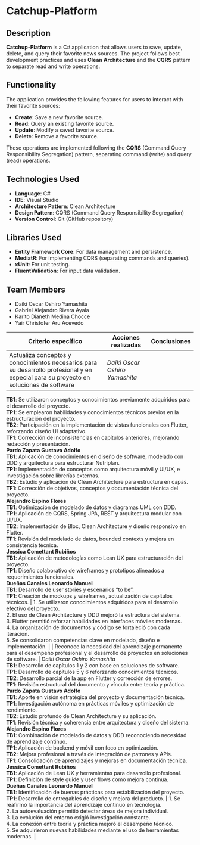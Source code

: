 # Catchup-Platform

## Description

**Catchup-Platform** is a C# application that allows users to save, update, delete, and query their favorite news sources. The project follows best development practices and uses **Clean Architecture** and the **CQRS** pattern to separate read and write operations.

## Functionality

The application provides the following features for users to interact with their favorite sources:

- **Create**: Save a new favorite source.
- **Read**: Query an existing favorite source.
- **Update**: Modify a saved favorite source.
- **Delete**: Remove a favorite source.

These operations are implemented following the **CQRS** (Command Query Responsibility Segregation) pattern, separating command (write) and query (read) operations.

## Technologies Used

- **Language**: C#
- **IDE**: Visual Studio
- **Architecture Pattern**: Clean Architecture
- **Design Pattern**: CQRS (Command Query Responsibility Segregation)
- **Version Control**: Git (GitHub repository)

## Libraries Used

- **Entity Framework Core**: For data management and persistence.
- **MediatR**: For implementing CQRS (separating commands and queries).
- **xUnit**: For unit testing.
- **FluentValidation**: For input data validation.

## Team Members

- Daiki Oscar Oshiro Yamashita
- Gabriel Alejandro Rivera Ayala
- Karito Dianeth Medina Chocce
- Yair Christofer Aru Acevedo

| Criterio específico                                                                                                                    | Acciones realizadas                                                                                                                                                                                                                                                                                                                                                                                                                                                                                                                                                                                                                                                                                                                                                                                                                                                                                                                                                                                                                                                                                                                                                                                                                                                                                                                                                                                                                                                                                                                                                                                                                | Conclusiones                                                                                                                                                                                                                                                                                                                                                                                 |
| -------------------------------------------------------------------------------------------------------------------------------------- | ---------------------------------------------------------------------------------------------------------------------------------------------------------------------------------------------------------------------------------------------------------------------------------------------------------------------------------------------------------------------------------------------------------------------------------------------------------------------------------------------------------------------------------------------------------------------------------------------------------------------------------------------------------------------------------------------------------------------------------------------------------------------------------------------------------------------------------------------------------------------------------------------------------------------------------------------------------------------------------------------------------------------------------------------------------------------------------------------------------------------------------------------------------------------------------------------------------------------------------------------------------------------------------------------------------------------------------------------------------------------------------------------------------------------------------------------------------------------------------------------------------------------------------------------------------------------------------------------------------------------------------- | -------------------------------------------------------------------------------------------------------------------------------------------------------------------------------------------------------------------------------------------------------------------------------------------------------------------------------------------------------------------------------------------- |
| Actualiza conceptos y conocimientos necesarios para su desarrollo profesional y en especial para su proyecto en soluciones de software | *Daiki Oscar Oshiro Yamashita*  
**TB1**: Se utilizaron conceptos y conocimientos previamente adquiridos para el desarrollo del proyecto.  
**TP1**: Se emplearon habilidades y conocimientos técnicos previos en la estructuración del proyecto.  
**TB2**: Participación en la implementación de vistas funcionales con Flutter, reforzando diseño UI adaptativo.  
**TF1**: Corrección de inconsistencias en capítulos anteriores, mejorando redacción y presentación.  
**Pardo Zapata Gustavo Adolfo**  
**TB1**: Aplicación de conocimientos en diseño de software, modelado con DDD y arquitectura para estructurar Nutriplan.  
**TP1**: Implementación de conceptos como arquitectura móvil y UI/UX, e investigación sobre librerías externas.  
**TB2**: Estudio y aplicación de Clean Architecture para estructura en capas.  
**TF1**: Corrección de objetivos, conceptos y documentación técnica del proyecto.  
**Alejandro Espino Flores**  
**TB1**: Optimización de modelado de datos y diagramas UML con DDD.  
**TP1**: Aplicación de CQRS, Spring JPA, REST y arquitectura modular con UI/UX.  
**TB2**: Implementación de Bloc, Clean Architecture y diseño responsivo en Flutter.  
**TF1**: Revisión del modelado de datos, bounded contexts y mejora en consistencia técnica.  
**Jessica Comettant Rubiños**  
**TB1**: Aplicación de metodologías como Lean UX para estructuración del proyecto.  
**TP1**: Diseño colaborativo de wireframes y prototipos alineados a requerimientos funcionales.  
**Dueñas Canales Leonardo Manuel**  
**TB1**: Desarrollo de user stories y escenarios “to be”.  
**TP1**: Creación de mockups y wireframes, actualización de capítulos técnicos. | 1. Se utilizaron conocimientos adquiridos para el desarrollo efectivo del proyecto.  
2. El uso de Clean Architecture y DDD mejoró la estructura del sistema.  
3. Flutter permitió reforzar habilidades en interfaces móviles modernas.  
4. La organización de documentos y código se fortaleció con cada iteración.  
5. Se consolidaron competencias clave en modelado, diseño e implementación. |
| Reconoce la necesidad del aprendizaje permanente para el desempeño profesional y el desarrollo de proyectos en soluciones de software. | *Daiki Oscar Oshiro Yamashita*  
**TB1**: Desarrollo de capítulos 1 y 2 con base en soluciones de software.  
**TP1**: Desarrollo de capítulos 5 y 6 reforzando conocimientos técnicos.  
**TB2**: Desarrollo parcial de la app en Flutter y corrección de errores.  
**TF1**: Revisión estructural del documento y vínculo entre teoría y práctica.  
**Pardo Zapata Gustavo Adolfo**  
**TB1**: Aporte en visión estratégica del proyecto y documentación técnica.  
**TP1**: Investigación autónoma en prácticas móviles y optimización de rendimiento.  
**TB2**: Estudio profundo de Clean Architecture y su aplicación.  
**TF1**: Revisión técnica y coherencia entre arquitectura y diseño del sistema.  
**Alejandro Espino Flores**  
**TB1**: Combinación de modelado de datos y DDD reconociendo necesidad de aprendizaje continuo.  
**TP1**: Aplicación de backend y móvil con foco en optimización.  
**TB2**: Mejora profesional a través de integración de patrones y APIs.  
**TF1**: Consolidación de aprendizajes y mejoras en documentación técnica.  
**Jessica Comettant Rubiños**  
**TB1**: Aplicación de Lean UX y herramientas para desarrollo profesional.  
**TP1**: Definición de style guide y user flows como mejora continua.  
**Dueñas Canales Leonardo Manuel**  
**TB1**: Identificación de buenas prácticas para estabilización del proyecto.  
**TP1**: Desarrollo de entregables de diseño y mejora del producto. | 1. Se reafirmó la importancia del aprendizaje continuo en tecnología.  
2. La autoevaluación permitió detectar áreas de mejora individual.  
3. La evolución del entorno exigió investigación constante.  
4. La conexión entre teoría y práctica mejoró el desempeño técnico.  
5. Se adquirieron nuevas habilidades mediante el uso de herramientas modernas. |



